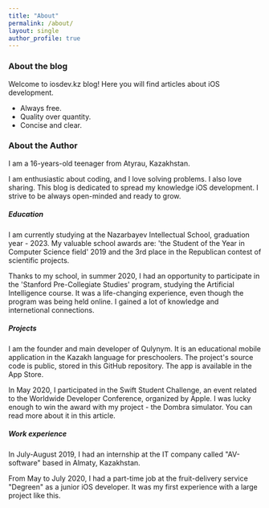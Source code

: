 ```yaml
---
title: "About"
permalink: /about/
layout: single
author_profile: true
---
```

### About the blog 

Welcome to iosdev.kz blog! Here you will find articles about iOS development. 
- Always free.  
- Quality over quantity. 
- Concise and clear. 


### About the Author 
I am a 16-years-old teenager from Atyrau, Kazakhstan.  

I am enthusiastic about coding, and I love solving problems. I also love sharing. This blog is dedicated to spread my knowledge iOS development. I strive to be always open-minded and ready to grow. 

##### Education  

I am currently studying at the Nazarbayev Intellectual School, graduation year - 2023. My valuable school awards are: 'the Student of the Year in Computer Science field' 2019 and the 3rd place in the Republican contest of scientific projects.

Thanks to my school, in summer 2020, I had an opportunity to participate in the 'Stanford Pre-Collegiate Studies' program, studying the Artificial Intelligence course. It was a life-changing experience, even though the program was being held online. I gained a lot of knowledge and internetional connections.

##### Projects 

I am the founder and main developer of Qulynym. It is an educational mobile application in the Kazakh language for preschoolers.
The project's source code is public, stored in this GitHub repository.
The app is available in the App Store.

In May 2020, I participated in the Swift Student Challenge, an event related to the Worldwide Developer Conference, organized by Apple.
I was lucky enough to win the award with my project - the Dombra simulator.
You can read more about it in this article.


##### Work experience  

In July-August 2019, I had an internship at the IT company called "AV-software" based in Almaty, Kazakhstan.

From May to July 2020, I had a part-time job at the fruit-delivery service "Degreen" as a junior iOS developer. It was my first experience with a large project like this.



